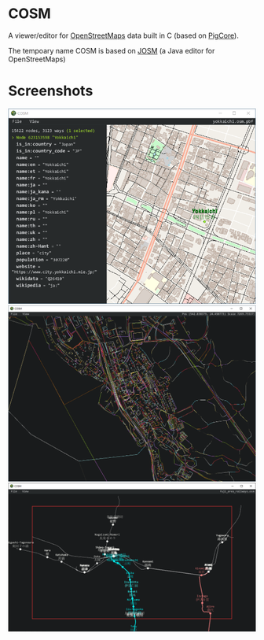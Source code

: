 # COSM
A viewer/editor for [OpenStreetMaps](https://www.openstreetmap.org/) data built in C (based on [PigCore](https://github.com/PiggybankStudios/PigCore)).

The tempoary name COSM is based on [JOSM](https://josm.openstreetmap.de/) (a Java editor for OpenStreetMaps)

# Screenshots
![Yokkaichi, Japan](/_media/screenshot5.png)
![Screenshot of Bräcke](/_media/screenshot3.png)
![Railways Near Mt. Fuji](/_media/screenshot4.png)
